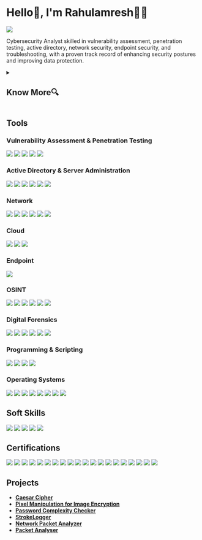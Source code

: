# Hello👋, I'm Rahulamresh🧑‍💻
<a href="https://www.linkedin.com/in/rahulamresh/"><img src="https://img.shields.io/badge/-LinkedIn-0072b1?&style=for-the-badge&logo=linkedin&logoColor=white" /></a>


Cybersecurity Analyst skilled in vulnerability assessment, penetration testing, active directory, network security, endpoint security, and troubleshooting, with a proven track record of enhancing security postures and improving data protection.

<details>
<summary><h2>Know More🔍</h2></summary>

🧑‍💻 As a Cybersecurity Enthusiast, my journey has been fueled by a deep curiosity about how systems operate and how they can be protected against ever-evolving threats in this cyber era. This passion has led me to immerse myself in various aspects of cybersecurity, including Vulnerability Assessment, Penetration Testing, Ethical Hacking, Active Directory Management, Windows Server Administration, and Network Security. Over time, I've also expanded my expertise into Cloud Security, Digital Forensics, and AI.

🌟 My hands-on experience through internships has allowed me to delve deep into real-world challenges, from conducting vulnerability assessments and developing encryption tools to engaging in ethical hacking and network traffic analysis. These experiences have not only sharpened my technical skills but also reinforced my commitment to ethical practices and proactive defense strategies.

🛡️ I believe that the best way to stay ahead in this dynamic field is to continually learn and adapt. I’m dedicated to keeping my knowledge up-to-date by pursuing coveted credentials and by applying what I learn in practical, impactful ways.

💎 Looking forward, I aim to further explore the realm of red teaming, leveraging my skills to identify and address security weaknesses before they can be exploited. I am excited to contribute to advancing cybersecurity by simulating real-world attacks and strengthening defenses.
</details>


## Tools

### Vulnerability Assessment & Penetration Testing

<div>
    <img src="https://img.shields.io/badge/-Metasploit-1984C6?&style=for-the-badge&logo=Metasploit&logoColor=white" />
    <img src="https://img.shields.io/badge/-Burp_Suite-FF6813?&style=for-the-badge&logo=PortSwigger&logoColor=white" />
    <img src="https://img.shields.io/badge/-Nessus-2C2C2C?&style=for-the-badge&logo=Tenable&logoColor=white" />
    <img src="https://img.shields.io/badge/-OpenVAS-005C43?&style=for-the-badge&logo=OpenVAS&logoColor=wh" />
    <img src="https://img.shields.io/badge/-OWASP%20ZAP-7D2D9B?&style=for-the-badge&logo=OWASP&logoColor=white" />
</div>

### Active Directory & Server Administration

<div>
    <img src="https://img.shields.io/badge/-Active_Directory-0078D4?&style=for-the-badge&logo=Microsoft&logoColor=white" />
    <img src="https://img.shields.io/badge/-Windows_Server-0078D6?&style=for-the-badge&logo=Windows&logoColor=white" />
    <img src="https://img.shields.io/badge/-VMware-607078?&style=for-the-badge&logo=VMware&logoColor=white" />
    <img src="https://img.shields.io/badge/-Hyper--V-39A2DB?&style=for-the-badge&logo=Microsoft&logoColor=white" />
    <img src="https://img.shields.io/badge/-SharePoint-0078D4?&style=for-the-badge&logo=Microsoft&logoColor=white" />
    <img src="https://img.shields.io/badge/-Office_365-D83B01?&style=for-the-badge&logo=Microsoft&logoColor=white" />
</div>

### Network

<div>
    <img src="https://img.shields.io/badge/-Wireshark-1679A7?&style=for-the-badge&logo=Wireshark&logoColor=white" />
    <img src="https://img.shields.io/badge/-Nmap-0078D7?&style=for-the-badge&logo=Nmap&logoColor=white" />
    <img src="https://img.shields.io/badge/-Zenmap-0078D7?&style=for-the-badge&logoColor=white" />
    <img src="https://img.shields.io/badge/-Netcat-4A4A4A?&style=for-the-badge&logoColor=white" />
    <img src="https://img.shields.io/badge/-Tcpdump-00599C?&style=for-the-badge&logoColor=white" />
    <img src="https://img.shields.io/badge/-FortiGate-EE3124?&style=for-the-badge&logo=Fortinet&logoColor=white" />
    
</div>

### Cloud

<div>
    <img src="https://img.shields.io/badge/-AWS_Security_Hub-232F3E?&style=for-the-badge&logo=AmazonAWS&logoColor=white" />
    <img src="https://img.shields.io/badge/-Azure_Security_Center-0078D4?&style=for-the-badge&logo=MicrosoftAzure&logoColor=white" />
    <img src="https://img.shields.io/badge/-Google_Cloud_Security_Command_Center-4285F4?&style=for-the-badge&logo=GoogleCloud&logoColor=white" />
</div>

### Endpoint

<div>
    <img src="https://img.shields.io/badge/-Microsoft_Defender_for_Endpoint-00A4EF?&style=for-the-badge&logo=Microsoft&logoColor=white" />
</div>

### OSINT

<div>
    <img src="https://img.shields.io/badge/-Maltego-1D1D1D?&style=for-the-badge&logo=Maltego&logoColor=white" />
    <img src="https://img.shields.io/badge/-Shodan-FF3D00?&style=for-the-badge&logo=Shodan&logoColor=white" />
    <img src="https://img.shields.io/badge/-Google_Dorks-4285F4?&style=for-the-badge&logo=Google&logoColor=white" />
    <img src="https://img.shields.io/badge/-ExifTool-9D9D9D?&style=for-the-badge&logoColor=white" />
    <img src="https://img.shields.io/badge/-SpiderFoot-009688?&style=for-the-badge&logo=SpiderFoot&logoColor=white" />
    <img src="https://img.shields.io/badge/-Recon%20ng-000000?&style=for-the-badge&logoColor=white" />
</div>


### Digital Forensics

<div>
    <img src="https://img.shields.io/badge/-Autopsy-0A5DB8?&style=for-the-badge&logoColor=white" />
    <img src="https://img.shields.io/badge/-FTK_Imager-003D6C?&style=for-the-badge&logo=AccessData&logoColor=white" />
    <img src="https://img.shields.io/badge/-AccessData_FTK-003D6C?&style=for-the-badge&logo=AccessData&logoColor=white" />
    <img src="https://img.shields.io/badge/-Sleuth_Kit-1D1D1D?&style=for-the-badge&logoColor=white" />
    <img src="https://img.shields.io/badge/-OSForensics-1F2937?&style=for-the-badge&logo=OSForensics&logoColor=white" />
    <img src="https://img.shields.io/badge/-Hiren%27s_BootCD-1E1E1E?&style=for-the-badge&logoColor=white" />
</div>


### Programming & Scripting

<div>
    <img src="https://img.shields.io/badge/-PowerShell-5391FE?&style=for-the-badge&logo=PowerShell&logoColor=white" />
    <img src="https://img.shields.io/badge/-Bash-4EAA25?&style=for-the-badge&logo=GNUBash&logoColor=white" />
    <img src="https://img.shields.io/badge/-Python-3776AB?&style=for-the-badge&logo=Python&logoColor=white" />
    <img src="https://img.shields.io/badge/-SQL-4479A1?&style=for-the-badge&logo=MySQL&logoColor=white" />
</div>

### Operating Systems

<div>
    <img src="https://img.shields.io/badge/-Windows-0078D4?&style=for-the-badge&logo=Windows&logoColor=white" />
    <img src="https://img.shields.io/badge/-macOS-000000?&style=for-the-badge&logo=Apple&logoColor=white" />
    <img src="https://img.shields.io/badge/-Ubuntu-E95420?&style=for-the-badge&logo=Ubuntu&logoColor=white" />
    <img src="https://img.shields.io/badge/-Kali_Linux-557C94?&style=for-the-badge&logo=Kali&logoColor=white" />
    <img src="https://img.shields.io/badge/-Fedora-294172?&style=for-the-badge&logo=Fedora&logoColor=white" />
    <img src="https://img.shields.io/badge/-Tails-F6B700?&style=for-the-badge&logoColor=white" />
    <img src="https://img.shields.io/badge/-Android-3DDC84?&style=for-the-badge&logo=Android&logoColor=white" />
    <img src="https://img.shields.io/badge/-iOS-000000?&style=for-the-badge&logo=Apple&logoColor=white" />
</div>

## Soft Skills

<div>
    <img src="https://img.shields.io/badge/-Communication-FFDD00?&style=for-the-badge&logo=LinkedIn&logoColor=white" />
    <img src="https://img.shields.io/badge/-Critical_Thinking-32CD32?&style=for-the-badge&logo=ThinkPad&logoColor=white" />
    <img src="https://img.shields.io/badge/-Problem_solving-FF4500?&style=for-the-badge&logo=VisualStudio&logoColor=white" />
    <img src="https://img.shields.io/badge/-Ethics-008000?&style=for-the-badge&logo=Ethereum&logoColor=white" />
    <img src="https://img.shields.io/badge/-Adaptability-FF6347?&style=for-the-badge&logo=Android&logoColor=white" />
</div>



## Certifications

<div> 
    <img src="https://img.shields.io/badge/-OffSec_OSCP_(Ongoing)-EF2D56?&style=for-the-badge&logoColor=white" />
    <img src="https://img.shields.io/badge/-Burp_Suite_Certified_Practitioner_(Ongoing)-FF6813?&style=for-the-badge&logo=PortSwigger&logoColor=white" />
    <img src="https://img.shields.io/badge/-CompTIA_Security%2B_SY0--701-EA3943?&style=for-the-badge&logo=CompTIA&logoColor=white" />
    <img src="https://img.shields.io/badge/-ISC2_Certified_in_Cybersecurity-00B8D3?&style=for-the-badge&logo=ISC2&logoColor=white" />
    <img src="https://img.shields.io/badge/-eJPT_v2_Junior_Penetration_Tester-FF8000?&style=for-the-badge&logo=eLearnSecurity&logoColor=white" />
    <img src="https://img.shields.io/badge/-INE_Certified_Cloud_Associate-2D2D2D?&style=for-the-badge&logo=INE&logoColor=white" />
    <img src="https://img.shields.io/badge/-Oracle_Cloud_Infrastructure_Generative_AI-F80000?&style=for-the-badge&logo=Oracle&logoColor=white" />
    <img src="https://img.shields.io/badge/-Blue_Team_Junior_Analyst-2C5E95?&style=for-the-badge&logo=BlueTeam&logoColor=white" />
    <img src="https://img.shields.io/badge/-Gremlin_Certified_Enterprise_Chaos_Engineering-00A19B?&style=for-the-badge&logo=Gremlin&logoColor=white" />
    <img src="https://img.shields.io/badge/-ACE_Multicloud_Network_Associate-007ACC?&style=for-the-badge&logo=GoogleCloud&logoColor=white" />
    <img src="https://img.shields.io/badge/-Fortinet_Certified_Fundamental_in_Cybersecurity-EE3124?&style=for-the-badge&logo=Fortinet&logoColor=white" />
    <img src="https://img.shields.io/badge/-Fortinet_Certified_Associate_in_Cybersecurity-EE3124?&style=for-the-badge&logo=Fortinet&logoColor=white" />
    <img src="https://img.shields.io/badge/-Fortinet_FortiGate_7.4_Operator-EE3124?&style=for-the-badge&logo=Fortinet&logoColor=white" />
    <img src="https://img.shields.io/badge/-OSForensics_Triage_Certification-1F2937?&style=for-the-badge&logo=OSForensics&logoColor=white" />
    <img src="https://img.shields.io/badge/-arcX_Foundation_Level_Threat_Intelligence_Analyst-5B5B5B?&style=for-the-badge&logoColor=white" />
    <img src="https://img.shields.io/badge/-Qualys_Endpoint_Detection_and_Response-0073A1?&style=for-the-badge&logo=Qualys&logoColor=white" />
    <img src="https://img.shields.io/badge/-Qualys_Vulnerability_Detection_and_Response-0073A1?&style=for-the-badge&logo=Qualys&logoColor=white" />
    <img src="https://img.shields.io/badge/-Qualys_File_Integrity_Monitoring-0073A1?&style=for-the-badge&logo=Qualys&logoColor=white" />
    <img src="https://img.shields.io/badge/-Qualys_PCI_Compliance_Certified-0073A1?&style=for-the-badge&logo=Qualys&logoColor=white" />
    <img src="https://img.shields.io/badge/-Qualys_Web_Application_Scanning-0073A1?&style=for-the-badge&logo=Qualys&logoColor=white" />
</div>


## Projects
-  **[Caesar Cipher](https://github.com/rahulamreshp/PRODIGY_CS_01.git)**  
- **[Pixel Manipulation for Image Encryption](https://github.com/rahulamreshp/PRODIGY_CS_02.git)**
- **[Password Complexity Checker](https://github.com/rahulamreshp/PRODIGY_CS_03.git)**
- **[StrokeLogger](https://github.com/rahulamreshp/PRODIGY_CS_04.git)**
- **[Network Packet Analyzer](https://github.com/rahulamreshp/PRODIGY_CS_05.git)**
- **[Packet Analyser](https://github.com/rahulamreshp/.pcap_analyser.git)**
